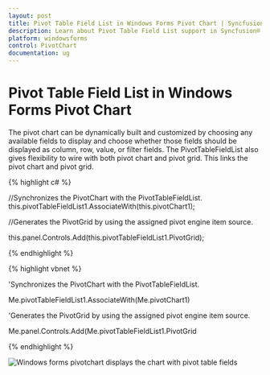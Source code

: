 ```yaml
---
layout: post
title: Pivot Table Field List in Windows Forms Pivot Chart | Syncfusion®
description: Learn about Pivot Table Field List support in Syncfusion® Windows Forms Pivot Chart control, its elements and more details.
platform: windowsforms
control: PivotChart
documentation: ug
---
```


# Pivot Table Field List in Windows Forms Pivot Chart

The pivot chart can be dynamically built and customized by choosing any available fields to display and choose whether those fields should be displayed as column, row, value, or filter fields. The PivotTableFieldList also gives flexibility to wire with both pivot chart and pivot grid. This links the pivot chart and pivot grid.

{% highlight c# %}

//Synchronizes the PivotChart with the PivotTableFieldList.
this.pivotTableFieldList1.AssociateWith(this.pivotChart1);


//Generates the PivotGrid by using the assigned pivot engine item source.

this.panel.Controls.Add(this.pivotTableFieldList1.PivotGrid);

{% endhighlight %}

{% highlight vbnet %}

'Synchronizes the PivotChart with the PivotTableFieldList.

Me.pivotTableFieldList1.AssociateWith(Me.pivotChart1)



'Generates the PivotGrid by using the assigned pivot engine item source.

Me.panel.Controls.Add(Me.pivotTableFieldList1.PivotGrid

{% endhighlight %}

![Windows forms pivotchart displays the chart with pivot table fields](PivotTableFieldList_images/PivotTableFieldList_img1.png)
